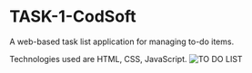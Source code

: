 # TASK-1-CodSoft

A web-based task list application for managing to-do items.

Technologies used are HTML, CSS, JavaScript.
![TO DO LIST](https://github.com/shubhamtadke/CodSoft-Task1-To-Do-List/assets/133908656/250eb799-7348-4edd-a244-b4ffb7c69b39)

